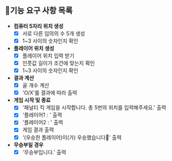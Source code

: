 ## 🎯기능 요구 사항 목록

- **컴퓨터 5자리 위치 생성**
    - [X] 서로 다른 임의의 수 5개 생성
    - [X] 1~3 사이의 숫자인지 확인

- **플레이어 위치 생성**
    - [X] 플레이어 위치 입력 받기
    - [X] 인풋값 길이가 조건에 맞는지 확인
    - [X] 1~3 사이의 숫자인지 확인

- **결과 계산**
    - [X] 골 개수 계산
    - [X] 'O/X'를 결과에 따라 출력

- **게임 시작 및 종료**
    - [X] '패널티 킥 게임을 시작합니다. 총 5번의 위치를 입력해주세요.' 출력
    - [X] '플레이어1 : ' 출력
    - [X] '플레이어2 : ' 출력
    - [X] 게임 결과 출력
    - [X] '(우승한 플레이어)이(가) 우승했습니다🎉' 출력

- **무승부일 경우**
    - [X] '무승부입니다.' 출력 
